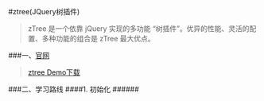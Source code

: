 #ztree(JQuery树插件)
> zTree 是一个依靠 jQuery 实现的多功能 “树插件”。优异的性能、灵活的配置、多种功能的组合是 zTree 最大优点。

###一、[官网](http://www.treejs.cn/v3/main.php#_zTreeInfo)<br/>
> [ztree Demo下载](https://gitee.com/login?url_to=/zTree/zTree_v3/repository/archive/master.zip)

###二、学习路线
####1. 初始化
######　　